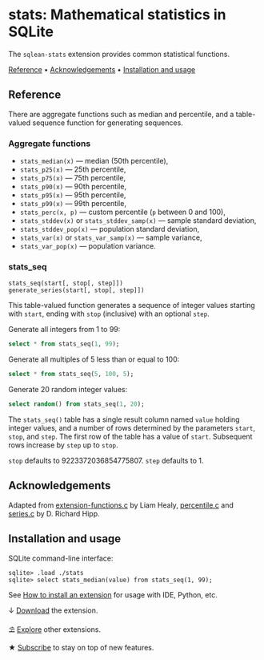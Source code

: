 # stats: Mathematical statistics in SQLite

The `sqlean-stats` extension provides common statistical functions.

[Reference](#reference) •
[Acknowledgements](#acknowledgements) •
[Installation and usage](#installation-and-usage)

## Reference

There are aggregate functions such as median and percentile, and a table-valued sequence function for generating sequences.

### Aggregate functions

-   `stats_median(x)` — median (50th percentile),
-   `stats_p25(x)` — 25th percentile,
-   `stats_p75(x)` — 75th percentile,
-   `stats_p90(x)` — 90th percentile,
-   `stats_p95(x)` — 95th percentile,
-   `stats_p99(x)` — 99th percentile,
-   `stats_perc(x, p)` — custom percentile (`p` between 0 and 100),
-   `stats_stddev(x)` or `stats_stddev_samp(x)` — sample standard deviation,
-   `stats_stddev_pop(x)` — population standard deviation,
-   `stats_var(x)` or `stats_var_samp(x)` — sample variance,
-   `stats_var_pop(x)` — population variance.

### stats_seq

```text
stats_seq(start[, stop[, step]])
generate_series(start[, stop[, step]])
```

This table-valued function generates a sequence of integer values starting with `start`, ending with `stop` (inclusive) with an optional `step`.

Generate all integers from 1 to 99:

```sql
select * from stats_seq(1, 99);
```

Generate all multiples of 5 less than or equal to 100:

```sql
select * from stats_seq(5, 100, 5);
```

Generate 20 random integer values:

```sql
select random() from stats_seq(1, 20);
```

The `stats_seq()` table has a single result column named `value` holding integer values, and a number of rows determined by the parameters `start`, `stop`, and `step`. The first row of the table has a value of `start`. Subsequent rows increase by `step` up to `stop`.

`stop` defaults to 9223372036854775807. `step` defaults to 1.

## Acknowledgements

Adapted from [extension-functions.c](https://sqlite.org/contrib/) by Liam Healy, [percentile.c](https://sqlite.org/src/file/ext/misc/percentile.c) and [series.c](https://sqlite.org/src/file/ext/misc/series.c) by D. Richard Hipp.

## Installation and usage

SQLite command-line interface:

```
sqlite> .load ./stats
sqlite> select stats_median(value) from stats_seq(1, 99);
```

See [How to install an extension](install.md) for usage with IDE, Python, etc.

↓ [Download](https://github.com/nalgeon/sqlean/releases/latest) the extension.

⛱ [Explore](https://github.com/nalgeon/sqlean) other extensions.

★ [Subscribe](https://antonz.org/subscribe/) to stay on top of new features.
